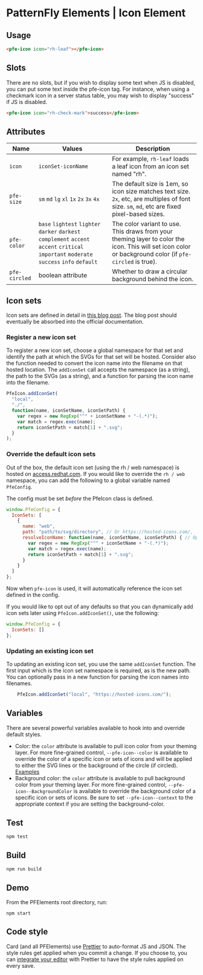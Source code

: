 # PatternFly Elements | Icon Element

## Usage

```html
<pfe-icon icon="rh-leaf"></pfe-icon>
```

## Slots

There are no slots, but if you wish to display some text when JS is disabled, you can put some text inside the pfe-icon tag.  For instance, when using a checkmark icon in a server status table, you may wish to display "success" if JS is disabled.

```html
<pfe-icon icon="rh-check-mark">success</pfe-icon>
```


## Attributes

| Name | Values | Description |
| --- | --- | --- |
| `icon` | `iconSet-iconName` | For example, `rh-leaf` loads a leaf icon from an icon set named "rh". |
| `pfe-size` | `sm` `md` `lg` `xl` `1x` `2x` `3x` `4x` | The default size is 1em, so icon size matches text size.  `2x`, etc, are multiples of font size.  `sm`, `md`, etc are fixed pixel-based sizes. |
| `pfe-color` | `base` `lightest` `lighter` `darker` `darkest` `complement` `accent` `accent` `critical` `important` `moderate` `success` `info` `default` | The color variant to use.  This draws from your theming layer to color the icon.  This will set icon color or background color (if `pfe-circled` is true). |
| `pfe-circled` | boolean attribute | Whether to draw a circular background behind the icon. |

## Icon sets

Icon sets are defined in detail in [this blog post][icon-sets].  The blog post should eventually be absorbed into the official documentation.

### Register a new icon set

To register a new icon set, choose a global namespace for that set and identify the path at which the SVGs for that set will be hosted.  Consider also the function needed to convert the icon name into the filename on that hosted location.  The `addIconSet` call accepts the namespace (as a string), the path to the SVGs (as a string), and a function for parsing the icon name into the filename.

```javascript
PfeIcon.addIconSet(
  "local",
  "./",
  function(name, iconSetName, iconSetPath) {
    var regex = new RegExp("^" + iconSetName + "-(.*)");
    var match = regex.exec(name);
    return iconSetPath + match[1] + ".svg";
  }
);
```

### Override the default icon sets

Out of the box, the default icon set (using the rh / web namespace) is hosted on [access.redhat.com](https://access.redhat.com). If you would like to override the `rh / web` namespace, you can add the following to a global variable named `PfeConfig`.

The config must be set _before_ the PfeIcon class is defined.

```javascript
window.PfeConfig = {
  IconSets: [
    {
      name: "web",
      path: "path/to/svg/directory", // Or https://hosted-icons.com/,
      resolveIconName: function(name, iconSetName, iconSetPath) { // Optional function to resolve icon paths.
        var regex = new RegExp("^" + iconSetName + "-(.*)");
        var match = regex.exec(name);
        return iconSetPath + match[1] + ".svg";
      }
    }
  ]
};
```

Now when `pfe-icon` is used, it will automatically reference the icon set defined in the config.

If you would like to opt out of any defaults so that you can dynamically add icon sets later using `PfeIcon.addIconSet()`, use the following:

```javascript
window.PfeConfig = {
  IconSets: []
};
```

### Updating an existing icon set

To updating an existing icon set, you use the same `addIconSet` function.  The first input which is the icon set namespace is required, as is the new path.  You can optionally pass in a new function for parsing the icon names into filenames.

```javascript
    PfeIcon.addIconSet("local", "https://hosted-icons.com/");
```

## Variables

There are several powerful variables available to hook into and override default styles.

- Color: the `color` attribute is available to pull icon color from your theming layer.  For more fine-grained control, `--pfe-icon--color` is available to override the color of a specific icon or sets of icons and will be applied to either the SVG lines or the background of the circle (if circled).  [Examples][color-examples]
- Background color: the `color` attribute is available to pull background color from your theming layer.  For more fine-grained control, `--pfe-icon--BackgroundColor` is available to override the background color of a specific icon or sets of icons.  Be sure to set `--pfe-icon--context` to the appropriate context if you are setting the background-color.

## Test

    npm test

## Build

    npm run build

## Demo

From the PFElements root directory, run:

    npm start

## Code style

Card (and all PFElements) use [Prettier][prettier] to auto-format JS and JSON. The style rules get applied when you commit a change. If you choose to, you can [integrate your editor][prettier-ed] with Prettier to have the style rules applied on every save.

[prettier]: https://github.com/prettier/prettier/
[prettier-ed]: https://prettier.io/docs/en/editors.html
[blog]: https://clayto.com/2019/07/web-component-icons/index.html
[icon-sets]: https://clayto.com/2019/07/web-component-icons/index.html#icon-sets
[color-examples]: https://clayto.com/2019/07/web-component-icons/index.html#setting-icon-colors
